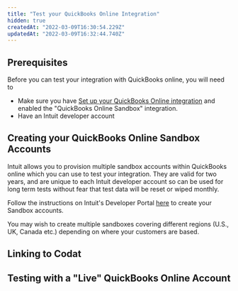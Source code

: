 ```yaml
---
title: "Test your QuickBooks Online Integration"
hidden: true
createdAt: "2022-03-09T16:30:54.229Z"
updatedAt: "2022-03-09T16:32:44.740Z"
---
```


## Prerequisites

Before you can test your integration with QuickBooks online, you will need to

- Make sure you have [Set up your QuickBooks Online integration](/accounting-quickbooksonline-new-setup) and enabled the "QuickBooks Online Sandbox" integration.
- Have an Intuit developer account

## Creating your QuickBooks Online Sandbox Accounts

Intuit allows you to provision multiple sandbox accounts within QuickBooks online which you can use to test your integration. They are valid for two years, and are unique to each Intuit developer account so can be used for long term tests without fear that test data will be reset or wiped monthly.

Follow the instructions on Intuit's Developer Portal <a href="https://developer.intuit.com/app/developer/qbo/docs/develop/sandboxes/manage-your-sandboxes" target="_blank">here</a> to create your Sandbox accounts.

You may wish to create multiple sandboxes covering different regions (U.S., UK, Canada etc.) depending on where your customers are based.

## Linking to Codat

## Testing with a "Live" QuickBooks Online Account
